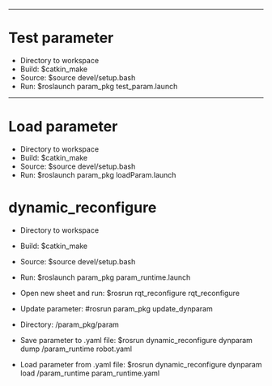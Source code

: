 --------------------------------------------------------------------------------------
# Test parameter
- Directory to workspace
- Build: $catkin_make
- Source: $source devel/setup.bash
- Run: $roslaunch param_pkg test_param.launch

--------------------------------------------------------------------------------------
# Load parameter
- Directory to workspace
- Build: $catkin_make
- Source: $source devel/setup.bash
- Run: $roslaunch param_pkg loadParam.launch

# dynamic_reconfigure
- Directory to workspace
- Build: $catkin_make
- Source: $source devel/setup.bash
- Run: $roslaunch param_pkg param_runtime.launch
- Open new sheet and run: $rosrun rqt_reconfigure rqt_reconfigure

- Update parameter: #rosrun param_pkg update_dynparam

- Directory: /param_pkg/param
- Save parameter to .yaml file: $rosrun dynamic_reconfigure dynparam dump /param_runtime robot.yaml
- Load parameter from .yaml file: $rosrun dynamic_reconfigure dynparam load /param_runtime param_runtime.yaml
